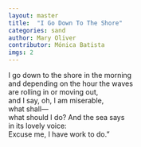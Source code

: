 ```yaml
---
layout: master
title:  "I Go Down To The Shore"
categories: sand
author: Mary Oliver 
contributor: Mónica Batista
imgs: 2
---
```


I go down to the shore in the morning  
and depending on the hour the waves  
are rolling in or moving out,  
and I say, oh, I am miserable,  
what shall—  
what should I do? And the sea says  
in its lovely voice:   
Excuse me, I have work to do.”  




